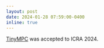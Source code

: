 ```yaml
---
layout: post
date: 2024-01-28 07:59:00-0400
inline: true
---
```


[TinyMPC](http://tinympc.org) was accepted to ICRA 2024. 
